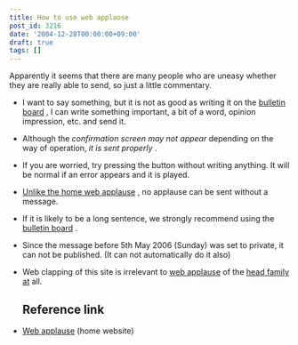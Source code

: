 ```yaml
---
title: How to use web applause
post_id: 3216
date: '2004-12-28T00:00:00+09:00'
draft: true
tags: []
---
```


Apparently it seems that there are many people who are uneasy whether they are really able to send, so just a little commentary.

*   I want to say something, but it is not as good as writing it on the [bulletin board](https://twitter.com/danmaq) , I can write something important, a bit of a word, opinion impression, etc. and send it.
*   Although the _confirmation screen may not appear_ depending on the way of operation, _it is sent properly_ .
*   If you are worried, try pressing the button without writing anything. It will be normal if an error appears and it is played.
*   [Unlike the home web applause](http://www.webclap.com/) , no applause can be sent without a message.
*   If it is likely to be a long sentence, we strongly recommend using the [bulletin board](https://twitter.com/danmaq) .
*   Since the message before 5th May 2006 (Sunday) was set to private, it can not be published. (It can not automatically do it also)
*   Web clapping of this site is irrelevant to [web applause](http://www.webclap.com/) of the [head family at](http://www.webclap.com/) all.
    
    ## Reference link
    
*   [Web applause](http://www.webclap.com/) (home website)

